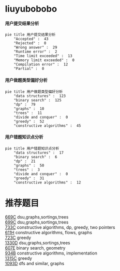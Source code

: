 # liuyubobobo

<!-- tabs:start -->



#### **用户提交结果分析**

```mermaid
pie title 用户提交结果分析
    "Accepted" :  43
    "Rejected" :  0
    "Wrong answer" :  29
    "Runtime error" :  2
    "Time limit exceeded" :  13
    "Memory limit exceeded" :  0
    "Compilation error" :  12
    "Partial" :  0
```

#### **用户做题类型偏好分析**

```mermaid
pie title 用户做题类型偏好分析
    "data structures" :  123
    "binary search" :  125
    "dp" :  79
    "graphs" :  10
    "trees" :  11
    "divide and conquer" :  0
    "greedy" :  52
    "constructive algorithms" :  45
```
#### **用户错题知识点分析**

```mermaid
pie title 用户错题知识点分析
    "data structures" :  17
    "binary search" :  6
    "dp" :  21
    "graphs" :  50
    "trees" :  3
    "divide and conquer" :  0
    "greedy" :  31
    "constructive algorithms" :  12
```



<!-- tabs:end -->
# 推荐题目
[669C](https://codeforces.com/contest/669/problem/C)		dsu,graphs,sortings,trees		  
[699C](https://codeforces.com/contest/699/problem/C)		dsu,graphs,sortings,trees		  
[733C](https://codeforces.com/contest/733/problem/C)		constructive algorithms,
                        dp,
                        greedy,
                        two pointers		  
[611H](https://codeforces.com/contest/611/problem/H)		constructive algorithms,
                        flows,
                        graphs		  
[723C](https://codeforces.com/contest/723/problem/C)		greedy		  
[1330D](https://codeforces.com/contest/1330/problem/D)		dsu,graphs,sortings,trees		  
[607E](https://codeforces.com/contest/607/problem/E)		binary search,
                        geometry		  
[934B](https://codeforces.com/contest/934/problem/B)		constructive algorithms,
                        implementation		  
[1315C](https://codeforces.com/contest/1315/problem/C)		greedy		  
[1093D](https://codeforces.com/contest/1093/problem/D)		dfs and similar,
                        graphs		  
